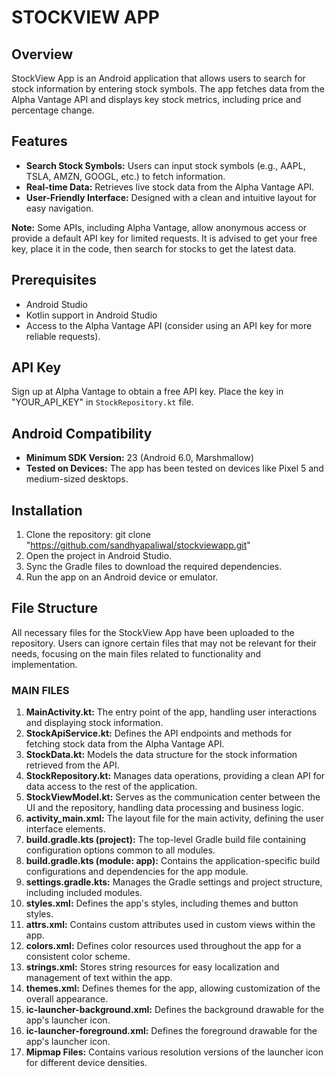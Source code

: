 # STOCKVIEW APP

## Overview
StockView App is an Android application that allows users to search for stock information by entering stock symbols. The app fetches data from the Alpha Vantage API and displays key stock metrics, including price and percentage change.

## Features
- **Search Stock Symbols:** Users can input stock symbols (e.g., AAPL, TSLA, AMZN, GOOGL, etc.) to fetch information.
- **Real-time Data:** Retrieves live stock data from the Alpha Vantage API.
- **User-Friendly Interface:** Designed with a clean and intuitive layout for easy navigation.

**Note:** Some APIs, including Alpha Vantage, allow anonymous access or provide a default API key for limited requests. It is advised to get your free key, place it in the code, then search for stocks to get the latest data.

## Prerequisites
- Android Studio
- Kotlin support in Android Studio
- Access to the Alpha Vantage API (consider using an API key for more reliable requests).

## API Key
Sign up at Alpha Vantage to obtain a free API key. Place the key in "YOUR_API_KEY" in `StockRepository.kt` file.

## Android Compatibility
- **Minimum SDK Version:** 23 (Android 6.0, Marshmallow)
- **Tested on Devices:** The app has been tested on devices like Pixel 5 and medium-sized desktops.

## Installation
1. Clone the repository: git clone "https://github.com/sandhyapaliwal/stockviewapp.git"
2. Open the project in Android Studio.
3. Sync the Gradle files to download the required dependencies.
4. Run the app on an Android device or emulator.

## File Structure
All necessary files for the StockView App have been uploaded to the repository. Users can ignore certain files that may not be relevant for their needs, focusing on the main files related to functionality and implementation.

### MAIN FILES
1. **MainActivity.kt:** The entry point of the app, handling user interactions and displaying stock information.  
2. **StockApiService.kt:** Defines the API endpoints and methods for fetching stock data from the Alpha Vantage API.  
3. **StockData.kt:** Models the data structure for the stock information retrieved from the API.  
4. **StockRepository.kt:** Manages data operations, providing a clean API for data access to the rest of the application.  
5. **StockViewModel.kt:** Serves as the communication center between the UI and the repository, handling data processing and business logic.  
6. **activity_main.xml:** The layout file for the main activity, defining the user interface elements.  
7. **build.gradle.kts (project):** The top-level Gradle build file containing configuration options common to all modules.  
8. **build.gradle.kts (module: app):** Contains the application-specific build configurations and dependencies for the app module.  
9. **settings.gradle.kts:** Manages the Gradle settings and project structure, including included modules.  
10. **styles.xml:** Defines the app's styles, including themes and button styles.  
11. **attrs.xml:** Contains custom attributes used in custom views within the app.  
12. **colors.xml:** Defines color resources used throughout the app for a consistent color scheme.  
13. **strings.xml:** Stores string resources for easy localization and management of text within the app.  
14. **themes.xml:** Defines themes for the app, allowing customization of the overall appearance.  
15. **ic-launcher-background.xml:** Defines the background drawable for the app's launcher icon.  
16. **ic-launcher-foreground.xml:** Defines the foreground drawable for the app's launcher icon.  
17. **Mipmap Files:** Contains various resolution versions of the launcher icon for different device densities.


